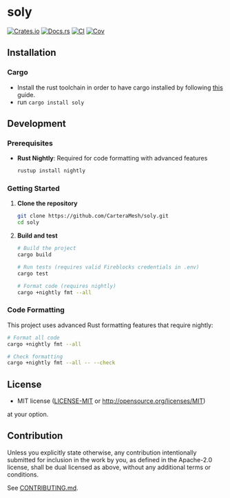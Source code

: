 # soly

[![Crates.io](https://img.shields.io/crates/v/soly.svg)](https://crates.io/crates/soly)
[![Docs.rs](https://docs.rs/soly/badge.svg)](https://docs.rs/soly)
[![CI](https://github.com/CarteraMesh/soly/workflows/test/badge.svg)](https://github.com/CarteraMesh/soly/actions)
[![Cov](https://codecov.io/github/CarteraMesh/soly/graph/badge.svg?token=dILa1k9tlW)](https://codecov.io/github/CarteraMesh/soly)

## Installation

### Cargo

* Install the rust toolchain in order to have cargo installed by following
  [this](https://www.rust-lang.org/tools/install) guide.
* run `cargo install soly`


## Development

### Prerequisites

- **Rust Nightly**: Required for code formatting with advanced features
  ```bash
  rustup install nightly
  ```

### Getting Started

1. **Clone the repository**
   ```bash
   git clone https://github.com/CarteraMesh/soly.git
   cd soly
   ```

2. **Build and test**
   ```bash
   # Build the project
   cargo build

   # Run tests (requires valid Fireblocks credentials in .env)
   cargo test

   # Format code (requires nightly)
   cargo +nightly fmt --all
   ```

### Code Formatting

This project uses advanced Rust formatting features that require nightly:

```bash
# Format all code
cargo +nightly fmt --all

# Check formatting
cargo +nightly fmt --all -- --check
```

## License

 * MIT license
   ([LICENSE-MIT](LICENSE-MIT) or http://opensource.org/licenses/MIT)

at your option.

## Contribution

Unless you explicitly state otherwise, any contribution intentionally submitted
for inclusion in the work by you, as defined in the Apache-2.0 license, shall be
dual licensed as above, without any additional terms or conditions.

See [CONTRIBUTING.md](CONTRIBUTING.md).
